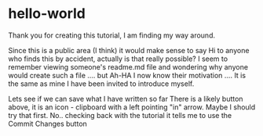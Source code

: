 # hello-world
Thank you for creating this tutorial, I am finding my way around.

Since this is a public area (I think) it would make sense to say Hi to anyone who finds this by accident,
actually is that really possible? I seem to remember viewing someone's readme.md file and wondering why anyone
would create such a file .... but Ah-HA I now know their motivation ....
It is the same as mine I have been invited to introduce myself.

Lets see if we can save what I have written so far
There is a likely button above, it is an icon - clipboard with a left pointing "in" arrow.
Maybe I should try that first.  No.. checking back with the tutorial it tells me to use the Commit Changes button
